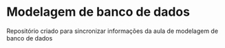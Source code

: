 # Modelagem de banco de dados
Repositório criado para sincronizar informações da aula de modelagem de banco de dados